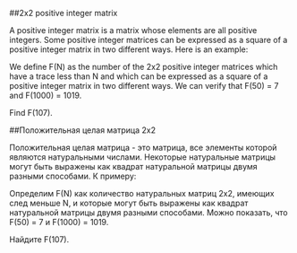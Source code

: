 ##2x2 positive integer matrix

A positive integer matrix is a matrix whose elements are all positive integers.
Some positive integer matrices can be expressed as a square of a positive integer matrix in two different ways. Here is an example:

We define F(N) as the number of the 2x2 positive integer matrices which have a trace less than N and which can be expressed as a square of a positive integer matrix in two different ways.
We can verify that F(50) = 7 and F(1000) = 1019.


Find F(107).

##Положительная целая матрица 2х2

Положительная целая матрица - это матрица, все элементы которой являются натуральными числами.
Некоторые натуральные матрицы могут быть выражены как квадрат натуральной матрицы двумя разными способами. К примеру:




Определим F(N) как количество натуральных матриц 2х2, имеющих след меньше N, и которые могут быть выражены как квадрат натуральной матрицы двумя разными способами.
Можно показать, что F(50) = 7 и F(1000) = 1019.


Найдите F(107).

